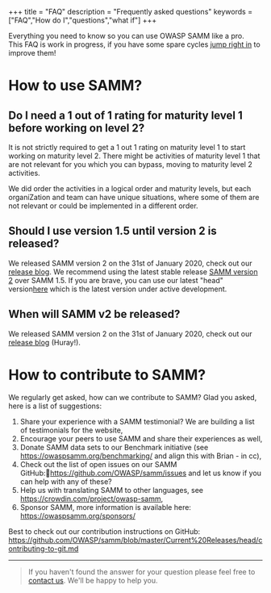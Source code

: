 +++
title = "FAQ"
description = "Frequently asked questions"
keywords = ["FAQ","How do I","questions","what if"]
+++

Everything you need to know so you can use OWASP SAMM like a pro.<br>
This FAQ is work in progress, if you have some spare cycles [jump right in](https://github.com/OWASP/samm/blob/master/Current%20Releases/head/contributing-to-git.md) to improve them!

# How to use SAMM?
## Do I need a 1 out of 1 rating for maturity level 1 before working on level 2?

It is not strictly required to get a 1 out 1 rating on maturity level 1 to start working on maturity level 2.
There might be activities of maturity level 1 that are not relevant for you which you can bypass, moving to maturity level 2 activities.

We did order the activities in a logical order and maturity levels, but each organiZation and team can have unique situations, where some of them are not relevant or could be implemented in a different order.

## Should I use version 1.5 until version 2 is released?

We released SAMM version 2 on the 31st of January 2020, check out our [release blog](https://owaspsamm.org/blog/2020/01/31/samm2-release/). We recommend using the latest stable release [SAMM version 2](https://owaspsamm.org/model/) over SAMM 1.5.
If you are brave, you can use our latest "head" version[here](http://owaspsamm.org/head/introduction/) which is the latest version under active development.

## When will SAMM v2 be released?

We released SAMM version 2 on the 31st of January 2020, check out our [release blog](https://owaspsamm.org/blog/2020/01/31/samm2-release/) (Huray!).

# How to contribute to SAMM?
We regularly get asked, how can we contribute to SAMM?
Glad you asked, here is a list of suggestions:

1. Share your experience with a SAMM testimonial? We are building a list of testimonials for the website,
2. Encourage your peers to use SAMM and share their experiences as well,
3. Donate SAMM data sets to our Benchmark initiative (see https://owaspsamm.org/benchmarking/ and align this with Brian - in cc),
4. Check out the list of open issues on our SAMM GitHub:https://github.com/OWASP/samm/issues
and let us know if you can help with any of these?
5. Help us with translating SAMM to other languages, see https://crowdin.com/project/owasp-samm,
6. Sponsor SAMM, more information is available here: https://owaspsamm.org/sponsors/

Best to check out our contribution instructions on GitHub:
https://github.com/OWASP/samm/blob/master/Current%20Releases/head/contributing-to-git.md





---

> If you haven't found the answer for your question please feel free to [contact us](/contact). We'll be happy to help you.
